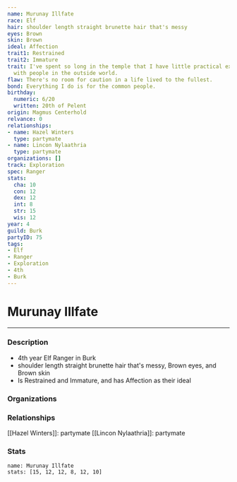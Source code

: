 ```yaml
---
name: Murunay Illfate
race: Elf
hair: shoulder length straight brunette hair that's messy
eyes: Brown
skin: Brown
ideal: Affection
trait1: Restrained
trait2: Immature
trait: I've spent so long in the temple that I have little practical experience dealing
  with people in the outside world.
flaw: There's no room for caution in a life lived to the fullest.
bond: Everything I do is for the common people.
birthday:
  numeric: 6/20
  written: 20th of Pelent
origin: Magmus Centerhold
relvance: 0
relationships:
- name: Hazel Winters
  type: partymate
- name: Lincon Nylaathria
  type: partymate
organizations: []
track: Exploration
spec: Ranger
stats:
  cha: 10
  con: 12
  dex: 12
  int: 8
  str: 15
  wis: 12
year: 4
guild: Burk
partyID: 75
tags:
- Elf
- Ranger
- Exploration
- 4th
- Burk
---
```

# Murunay Illfate
---
### Description
- 4th year Elf Ranger in Burk
- shoulder length straight brunette hair that's messy, Brown eyes, and Brown skin
- Is Restrained and Immature, and has Affection as their ideal

### Organizations
### Relationships
[[Hazel Winters]]: partymate
[[Lincon Nylaathria]]: partymate
### Stats
```statblock
name: Murunay Illfate
stats: [15, 12, 12, 8, 12, 10]
```